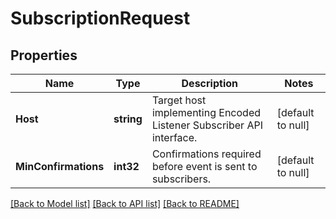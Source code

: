 # SubscriptionRequest

## Properties
Name | Type | Description | Notes
------------ | ------------- | ------------- | -------------
**Host** | **string** | Target host implementing Encoded Listener Subscriber API interface. | [default to null]
**MinConfirmations** | **int32** | Confirmations required before event is sent to subscribers. | [default to null]

[[Back to Model list]](../README.md#documentation-for-models) [[Back to API list]](../README.md#documentation-for-api-endpoints) [[Back to README]](../README.md)



